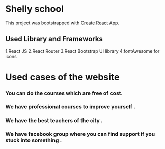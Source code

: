 # Shelly school

This project was bootstrapped with [Create React App](https://fervent-fermat-296333.netlify.app/home).

## Used Library and Frameworks

1.React JS
2.React Router
3.React Bootstrap UI library
4.fontAwesome for icons

# Used cases of the website

### You can do the courses which are free of cost.

### We have professional courses to improve yourself .

### We have the best teachers of the city .

### We have facebook group where you can find support if you stuck into something .
